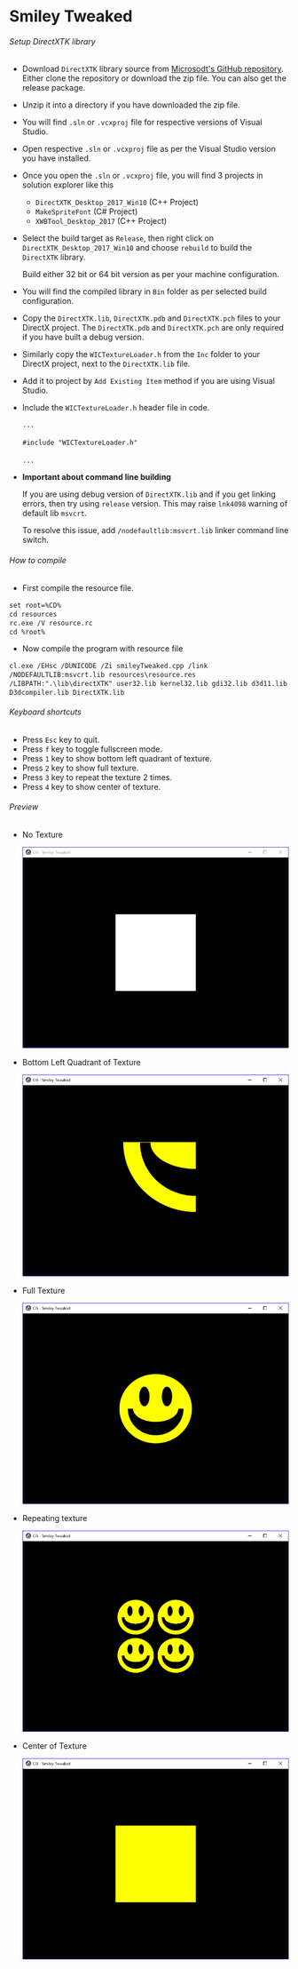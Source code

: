 # Smiley Tweaked

###### Setup DirectXTK library

-   Download `DirectXTK` library source from [Microsodt's GitHub repository](https://github.com/Microsoft/DirectXTK).
    Either clone the repository or download the zip file. You can also get the release package.
-   Unzip it into a directory if you have downloaded the zip file.
-   You will find `.sln` or `.vcxproj` file for respective versions of Visual Studio.
-   Open respective `.sln` or `.vcxproj` file as per the Visual Studio version you have installed.
-   Once you open the `.sln` or `.vcxproj` file, you will find 3 projects in solution explorer like this
    -   `DirectXTK_Desktop_2017_Win10` (C++ Project)
    -   `MakeSpriteFont` (C# Project)
    -   `XWBTool_Desktop_2017` (C++ Project)
-   Select the build target as `Release`, then right click on `DirectXTK_Desktop_2017_Win10` and choose `rebuild` to build the `DirectXTK` library.

    Build either 32 bit or 64 bit version as per your machine configuration.

-   You will find the compiled library in `Bin` folder as per selected build configuration.
-   Copy the `DirectXTK.lib`, `DirectXTK.pdb` and `DirectXTK.pch` files to your DirectX project.
    The `DirectXTK.pdb` and `DirectXTK.pch` are only required if you have built a debug version.
-   Similarly copy the `WICTextureLoader.h` from the `Inc` folder to your DirectX project, next to the `DirectXTK.lib` file.
-   Add it to project by `Add Existing Item` method if you are using Visual Studio.
-   Include the `WICTextureLoader.h` header file in code.

    ```
    ...

    #include "WICTextureLoader.h"

    ...
    ```

-   **Important about command line building**

    If you are using debug version of `DirectXTK.lib` and if you get linking errors, then try using `release` version.
    This may raise `lnk4098` warning of default lib `msvcrt`.

    To resolve this issue, add `/nodefaultlib:msvcrt.lib` linker command line switch.

###### How to compile

-   First compile the resource file.

```
set root=%CD%
cd resources
rc.exe /V resource.rc
cd %root%
```

-   Now compile the program with resource file

```
cl.exe /EHsc /DUNICODE /Zi smileyTweaked.cpp /link /NODEFAULTLIB:msvcrt.lib resources\resource.res  /LIBPATH:".\lib\directXTK" user32.lib kernel32.lib gdi32.lib d3d11.lib D3dcompiler.lib DirectXTK.lib
```

###### Keyboard shortcuts

-   Press `Esc` key to quit.
-   Press `f` key to toggle fullscreen mode.
-   Press `1` key to show bottom left quadrant of texture.
-   Press `2` key to show full texture.
-   Press `3` key to repeat the texture 2 times.
-   Press `4` key to show center of texture.

###### Preview

-   No Texture

    ![whiteSquare][white-square-image]

-   Bottom Left Quadrant of Texture

    ![bottomLeftQuadrant][bottom-left-quadrant-image]

-   Full Texture

    ![fullTexture][full-texture-image]

-   Repeating texture

    ![repeatTexture][repeat-texture-image]

-   Center of Texture

    ![centerOfTexture][center-of-texture-image]

[//]: # "Image declaration"
[white-square-image]: ./preview/whiteSquare.png "White Square"
[bottom-left-quadrant-image]: ./preview/bottomLeftQuadrant.png "Bottom Left Quadrant"
[full-texture-image]: ./preview/fullTexture.png "Full Texture"
[repeat-texture-image]: ./preview/repeatTexture.png "Repeat Texture"
[center-of-texture-image]: ./preview/centerOfTexture.png "Center Of Texture"

